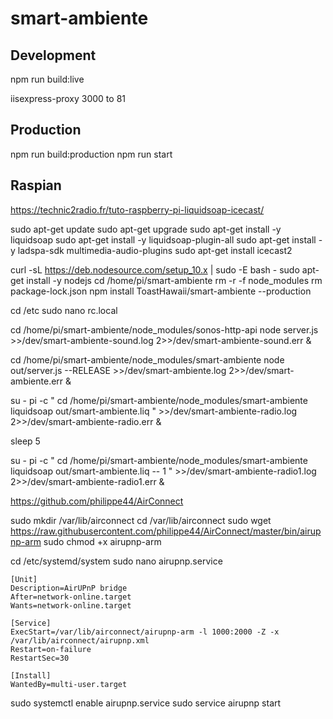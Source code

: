 # smart-ambiente

## Development

npm run build:live

iisexpress-proxy 3000 to 81

## Production

npm run build:production
npm run start

## Raspian

https://technic2radio.fr/tuto-raspberry-pi-liquidsoap-icecast/

sudo apt-get update
sudo apt-get upgrade
sudo apt-get install -y liquidsoap
sudo apt-get install -y liquidsoap-plugin-all
sudo apt-get install -y ladspa-sdk multimedia-audio-plugins
sudo apt-get install icecast2

curl -sL https://deb.nodesource.com/setup_10.x | sudo -E bash -
sudo apt-get install -y nodejs
cd /home/pi/smart-ambiente
rm -r -f node_modules
rm package-lock.json
npm install ToastHawaii/smart-ambiente --production

cd /etc
sudo nano rc.local

cd /home/pi/smart-ambiente/node_modules/sonos-http-api
node server.js >>/dev/smart-ambiente-sound.log 2>>/dev/smart-ambiente-sound.err &

cd /home/pi/smart-ambiente/node_modules/smart-ambiente
node out/server.js --RELEASE >>/dev/smart-ambiente.log 2>>/dev/smart-ambiente.err &

su - pi -c "
cd /home/pi/smart-ambiente/node_modules/smart-ambiente
liquidsoap out/smart-ambiente.liq
" >>/dev/smart-ambiente-radio.log 2>>/dev/smart-ambiente-radio.err &

sleep 5

su - pi -c "
cd /home/pi/smart-ambiente/node_modules/smart-ambiente
liquidsoap out/smart-ambiente.liq -- 1
" >>/dev/smart-ambiente-radio1.log 2>>/dev/smart-ambiente-radio1.err &

https://github.com/philippe44/AirConnect

sudo mkdir /var/lib/airconnect
cd /var/lib/airconnect
sudo wget https://raw.githubusercontent.com/philippe44/AirConnect/master/bin/airupnp-arm
sudo chmod +x airupnp-arm

cd /etc/systemd/system
sudo nano airupnp.service

    [Unit]
    Description=AirUPnP bridge
    After=network-online.target
    Wants=network-online.target

    [Service]
    ExecStart=/var/lib/airconnect/airupnp-arm -l 1000:2000 -Z -x /var/lib/airconnect/airupnp.xml
    Restart=on-failure
    RestartSec=30

    [Install]
    WantedBy=multi-user.target

sudo systemctl enable airupnp.service
sudo service airupnp start
